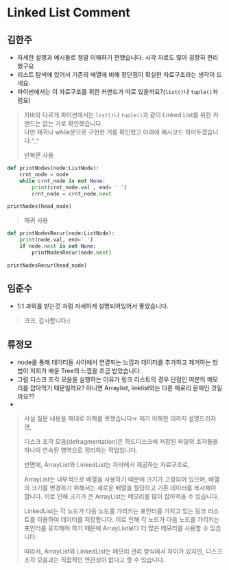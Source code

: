 # Linked List Comment

## 김한주
- 자세한 설명과 예시들로 정말 이해하기 편했습니다. 시각 자료도 많아 굉장히 편리했구요
- 리스트 탐색에 있어서 기존의 배열에 비해 장단점이 확실한 자료구조라는 생각이 드네요.
- 파이썬에서는 이 자료구조를 위한 커맨드가 따로 있을까요?(`list()`나 `tuple()`처럼요)

> 자바와 다르게 파이썬에서는 `list()`나 `tuple()`과 같이 Linked List를 위한 커맨드는 없는 거로 확인했습니다.  
> 다만 재귀나 while문으로 구현한 거를 확인했고 아래에 예시코드 적어두겠습니다.^_^  
> 
>반복문 사용  
```python
def printNodes(node:ListNode):
    crnt_node = node
    while crnt_node is not None:
        print(crnt_node.val , end= ' ')
        crnt_node = crnt_node.next
        
printNodes(head_node)
```  

>재귀 사용  
```python
def printNodesRecur(node:ListNode):
    print(node.val, end=' ')
    if node.next is not None:
        printNodesRecur(node.next)
        
printNodesRecur(head_node)
```  

## 임준수 
- 1:1 과외를 받는것 처럼 자세하게 설명되어있어서 좋았습니다.
> 크크, 감사합니다:)

## 류정모
- node를 통해 데이터들 사이에서 연결되는 느낌과 데이터를 추가하고 제거하는 방법이 저희가 배운 Tree의 느낌을 조금 받았습니다.
- 그럼 디스크 조각 모음을 실행하는 이유가 링크 리스트의 경우 단점인 여분의 메모리를 잡아먹기 때문일까요? 아니면 Arraylist, linklist와는 다른 메로리 문제인 것일까요??
- 
> 사실 질문 내용을 제대로 이해를 못했습니다ㅠ 제가 이해한 데까지 설명드리자면,  
> 
> 디스크 조각 모음(defragmentation)은 하드디스크에 저장된 파일의 조각들을 하나의 연속된 영역으로 정리하는 작업입니다.   
> 
>반면에, ArrayList와 LinkedList는 자바에서 제공하는 자료구조로,  
>
>ArrayList는 내부적으로 배열을 사용하기 때문에 크기가 고정되어 있으며, 배열의 크기를 변경하기 위해서는 새로운 배열을 할당하고 기존 데이터를 복사해야 합니다. 이로 인해 크기가 큰 ArrayList는 메모리를 많이 잡아먹을 수 있습니다.  
>
>LinkedList는 각 노드가 다음 노드를 가리키는 포인터를 가지고 있는 링크 리스트를 이용하여 데이터를 저장합니다. 이로 인해 각 노드가 다음 노드를 가리키는 포인터를 유지해야 하기 때문에 ArrayList보다 더 많은 메모리를 사용할 수 있습니다.
>
>따라서, ArrayList와 LinkedList는 메모리 관리 방식에서 차이가 있지만, 디스크 조각 모음과는 직접적인 연관성이 없다고 할 수 있습니다.
